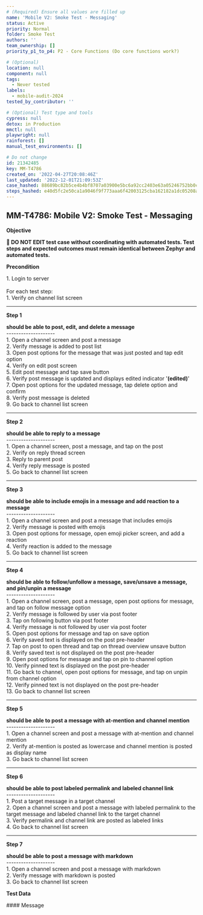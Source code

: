```yaml
---
# (Required) Ensure all values are filled up
name: 'Mobile V2: Smoke Test - Messaging'
status: Active
priority: Normal
folder: Smoke Test
authors: ''
team_ownership: []
priority_p1_to_p4: P2 - Core Functions (Do core functions work?)

# (Optional)
location: null
component: null
tags:
  - Never tested
labels:
  - mobile-audit-2024
tested_by_contributor: ''

# (Optional) Test type and tools
cypress: null
detox: in Production
mmctl: null
playwright: null
rainforest: []
manual_test_environments: []

# Do not change
id: 21342485
key: MM-T4786
created_on: '2022-04-27T20:08:46Z'
last_updated: '2022-12-01T21:09:53Z'
case_hashed: 88689bc82b5ce4b4bf8707a03900e5bc6a92cc2403e63a05246752bb0cdd459c138554a93a92df118e66cc32e2183400
steps_hashed: e40d5fc2e50ca1a9046f9f773aaa6f42003125cba162182a1dc05208a2c7380bc2410f452d3a84657516efdd6fa240bc
---
```


<!-- (Auto-generated) Based on frontmatter's "key" and "name" -->

## MM-T4786: Mobile V2: Smoke Test - Messaging

**Objective**

**🛑 DO NOT EDIT test case without coordinating with automated tests. Test steps and expected outcomes must remain identical between Zephyr and automated tests.**

**Precondition**

1\. Login to server\
\
For each test step:\
1\. Verify on channel list screen

---

**Step 1**

**should be able to post, edit, and delete a message**\
\--------------------\
1\. Open a channel screen and post a message\
2\. Verify message is added to post list\
3\. Open post options for the message that was just posted and tap edit option\
4\. Verify on edit post screen\
5\. Edit post message and tap save button\
6\. Verify post message is updated and displays edited indicator '**(edited)**'\
7\. Open post options for the updated message, tap delete option and confirm\
8\. Verify post message is deleted\
9\. Go back to channel list screen

---

**Step 2**

**should be able to reply to a message**\
\--------------------\
1\. Open a channel screen, post a message, and tap on the post\
2\. Verify on reply thread screen\
3\. Reply to parent post\
4\. Verify reply message is posted\
5\. Go back to channel list screen

---

**Step 3**

**should be able to include emojis in a message and add reaction to a message**\
\--------------------\
1\. Open a channel screen and post a message that includes emojis\
2\. Verify message is posted with emojis\
3\. Open post options for message, open emoji picker screen, and add a reaction\
4\. Verify reaction is added to the message\
5\. Go back to channel list screen

---

**Step 4**

**should be able to follow/unfollow a message, save/unsave a message, and pin/unpin a message**\
\--------------------\
1\. Open a channel screen, post a message, open post options for message, and tap on follow message option\
2\. Verify message is followed by user via post footer\
3\. Tap on following button via post footer\
4\. Verify message is not followed by user via post footer\
5\. Open post options for message and tap on save option\
6\. Verify saved text is displayed on the post pre-header\
7\. Tap on post to open thread and tap on thread overview unsave button\
8\. Verify saved text is not displayed on the post pre-header\
9\. Open post options for message and tap on pin to channel option\
10\. Verify pinned text is displayed on the post pre-header\
11\. Go back to channel, open post options for message, and tap on unpin from channel option\
12\. Verify pinned text is not displayed on the post pre-header\
13\. Go back to channel list screen

---

**Step 5**

**should be able to post a message with at-mention and channel mention**\
\--------------------\
1\. Open a channel screen and post a message with at-mention and channel mention\
2\. Verify at-mention is posted as lowercase and channel mention is posted as display name\
3\. Go back to channel list screen

---

**Step 6**

**should be able to post labeled permalink and labeled channel link**\
\--------------------\
1\. Post a target message in a target channel\
2\. Open a channel screen and post a message with labeled permalink to the target message and labeled channel link to the target channel\
3\. Verify permalink and channel link are posted as labeled links\
4\. Go back to channel list screen

---

**Step 7**

**should be able to post a message with markdown**\
\--------------------\
1\. Open a channel screen and post a message with markdown\
2\. Verify message with markdown is posted\
3\. Go back to channel list screen

**Test Data**

\#### Message
